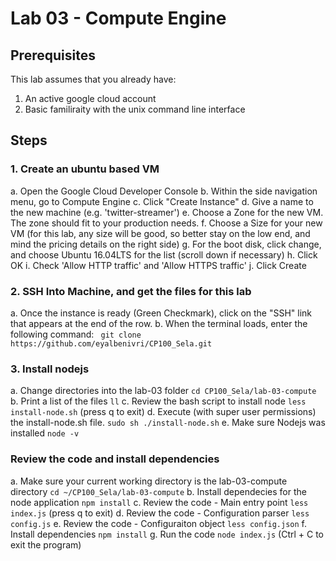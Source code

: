 # Lab 03 - Compute Engine
## Prerequisites
This lab assumes that you already have:
1. An active google cloud account
2. Basic familiraity with the unix command line interface
## Steps
### 1. Create an ubuntu based VM
a. Open the Google Cloud Developer Console
b. Within the side navigation menu, go to Compute Engine
c. Click "Create Instance"
d. Give a name to the new machine (e.g. 'twitter-streamer')
e. Choose a Zone for the new VM. The zone should fit to your production needs.
f. Choose a Size for your new VM (for this lab, any size will be good, so better stay on the low end, and mind the pricing details on the right side)
g. For the boot disk, click change, and choose Ubuntu 16.04LTS for the list (scroll down if necessary)
h. Click OK
i. Check 'Allow HTTP traffic' and 'Allow HTTPS traffic'
j. Click Create
### 2. SSH Into Machine, and get the files for this lab
a. Once the instance is ready (Green Checkmark), click on the "SSH" link that appears at the end of the row.
b. When the terminal loads, enter the following command:
``` git clone https://github.com/eyalbenivri/CP100_Sela.git```
### 3. Install nodejs
a. Change directories into the lab-03 folder
``` cd CP100_Sela/lab-03-compute ```
b. Print a list of the files
`` ll ``
c. Review the bash script to install node
``` less install-node.sh ```
(press q to exit)
d. Execute (with super user permissions) the install-node.sh file.
``` sudo sh ./install-node.sh ```
e. Make sure Nodejs was installed
``` node -v ```
### Review the code and install dependencies
a. Make sure your current working directory is the lab-03-compute directory
``` cd ~/CP100_Sela/lab-03-compute ```
b. Install dependecies for the node application
``` npm install ```
c. Review the code - Main entry point
``` less index.js ```
(press q to exit)
d. Review the code - Configuration parser
``` less config.js ```
e. Review the code - Configuraiton object
``` less config.json ```
f. Install dependencies
``` npm install ```
g. Run the code
``` node index.js ```
(Ctrl + C to exit the program)
